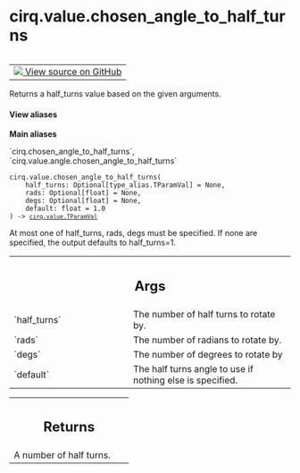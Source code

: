 <div itemscope itemtype="http://developers.google.com/ReferenceObject">
<meta itemprop="name" content="cirq.value.chosen_angle_to_half_turns" />
<meta itemprop="path" content="Stable" />
</div>

# cirq.value.chosen_angle_to_half_turns

<!-- Insert buttons and diff -->

<table class="tfo-notebook-buttons tfo-api" align="left">

<td>
  <a target="_blank" href="https://github.com/quantumlib/cirq/tree/master/cirq/value/angle.py">
    <img src="https://www.tensorflow.org/images/GitHub-Mark-32px.png" />
    View source on GitHub
  </a>
</td>
</table>



Returns a half_turns value based on the given arguments.

<section class="expandable">
  <h4 class="showalways">View aliases</h4>
  <p>
<b>Main aliases</b>
<p>`cirq.chosen_angle_to_half_turns`, `cirq.value.angle.chosen_angle_to_half_turns`</p>
</p>
</section>

<pre class="devsite-click-to-copy prettyprint lang-py tfo-signature-link">
<code>cirq.value.chosen_angle_to_half_turns(
    half_turns: Optional[type_alias.TParamVal] = None,
    rads: Optional[float] = None,
    degs: Optional[float] = None,
    default: float = 1.0
) -> <a href="../../cirq/value/TParamVal.md"><code>cirq.value.TParamVal</code></a>
</code></pre>



<!-- Placeholder for "Used in" -->

At most one of half_turns, rads, degs must be specified. If none are
specified, the output defaults to half_turns=1.

<!-- Tabular view -->
 <table class="responsive fixed orange">
<colgroup><col width="214px"><col></colgroup>
<tr><th colspan="2"><h2 class="add-link">Args</h2></th></tr>

<tr>
<td>
`half_turns`
</td>
<td>
The number of half turns to rotate by.
</td>
</tr><tr>
<td>
`rads`
</td>
<td>
The number of radians to rotate by.
</td>
</tr><tr>
<td>
`degs`
</td>
<td>
The number of degrees to rotate by
</td>
</tr><tr>
<td>
`default`
</td>
<td>
The half turns angle to use if nothing else is specified.
</td>
</tr>
</table>



<!-- Tabular view -->
 <table class="responsive fixed orange">
<colgroup><col width="214px"><col></colgroup>
<tr><th colspan="2"><h2 class="add-link">Returns</h2></th></tr>
<tr class="alt">
<td colspan="2">
A number of half turns.
</td>
</tr>

</table>

